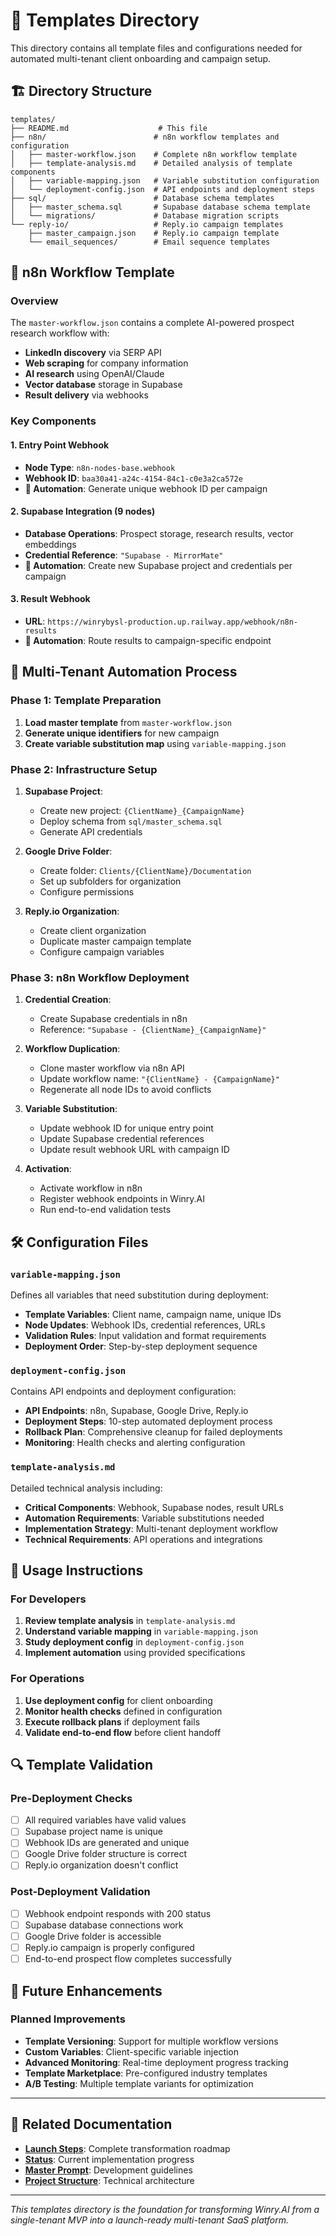 # 📁 Templates Directory

This directory contains all template files and configurations needed for automated multi-tenant client onboarding and campaign setup.

## 🏗️ Directory Structure

```
templates/
├── README.md                    # This file
├── n8n/                        # n8n workflow templates and configuration
│   ├── master-workflow.json    # Complete n8n workflow template
│   ├── template-analysis.md    # Detailed analysis of template components
│   ├── variable-mapping.json   # Variable substitution configuration
│   └── deployment-config.json  # API endpoints and deployment steps
├── sql/                        # Database schema templates
│   ├── master_schema.sql       # Supabase database schema template
│   └── migrations/             # Database migration scripts
└── reply-io/                   # Reply.io campaign templates
    ├── master_campaign.json    # Reply.io campaign template
    └── email_sequences/        # Email sequence templates
```

## 🚀 n8n Workflow Template

### Overview
The `master-workflow.json` contains a complete AI-powered prospect research workflow with:
- **LinkedIn discovery** via SERP API
- **Web scraping** for company information  
- **AI research** using OpenAI/Claude
- **Vector database** storage in Supabase
- **Result delivery** via webhooks

### Key Components

#### 1. **Entry Point Webhook**
- **Node Type**: `n8n-nodes-base.webhook`
- **Webhook ID**: `baa30a41-a24c-4154-84c1-c0e3a2ca572e`
- **🎯 Automation**: Generate unique webhook ID per campaign

#### 2. **Supabase Integration** (9 nodes)
- **Database Operations**: Prospect storage, research results, vector embeddings
- **Credential Reference**: `"Supabase - MirrorMate"`
- **🎯 Automation**: Create new Supabase project and credentials per campaign

#### 3. **Result Webhook**
- **URL**: `https://winrybysl-production.up.railway.app/webhook/n8n-results`
- **🎯 Automation**: Route results to campaign-specific endpoint

## 🔄 Multi-Tenant Automation Process

### Phase 1: Template Preparation
1. **Load master template** from `master-workflow.json`
2. **Generate unique identifiers** for new campaign
3. **Create variable substitution map** using `variable-mapping.json`

### Phase 2: Infrastructure Setup
1. **Supabase Project**:
   - Create new project: `{ClientName}_{CampaignName}`
   - Deploy schema from `sql/master_schema.sql`
   - Generate API credentials

2. **Google Drive Folder**:
   - Create folder: `Clients/{ClientName}/Documentation`
   - Set up subfolders for organization
   - Configure permissions

3. **Reply.io Organization**:
   - Create client organization
   - Duplicate master campaign template
   - Configure campaign variables

### Phase 3: n8n Workflow Deployment
1. **Credential Creation**:
   - Create Supabase credentials in n8n
   - Reference: `"Supabase - {ClientName}_{CampaignName}"`

2. **Workflow Duplication**:
   - Clone master workflow via n8n API
   - Update workflow name: `"{ClientName} - {CampaignName}"`
   - Regenerate all node IDs to avoid conflicts

3. **Variable Substitution**:
   - Update webhook ID for unique entry point
   - Update Supabase credential references
   - Update result webhook URL with campaign ID

4. **Activation**:
   - Activate workflow in n8n
   - Register webhook endpoints in Winry.AI
   - Run end-to-end validation tests

## 🛠️ Configuration Files

### `variable-mapping.json`
Defines all variables that need substitution during deployment:
- **Template Variables**: Client name, campaign name, unique IDs
- **Node Updates**: Webhook IDs, credential references, URLs
- **Validation Rules**: Input validation and format requirements
- **Deployment Order**: Step-by-step deployment sequence

### `deployment-config.json`
Contains API endpoints and deployment configuration:
- **API Endpoints**: n8n, Supabase, Google Drive, Reply.io
- **Deployment Steps**: 10-step automated deployment process
- **Rollback Plan**: Comprehensive cleanup for failed deployments
- **Monitoring**: Health checks and alerting configuration

### `template-analysis.md`
Detailed technical analysis including:
- **Critical Components**: Webhook, Supabase nodes, result URLs
- **Automation Requirements**: Variable substitutions needed
- **Implementation Strategy**: Multi-tenant deployment workflow
- **Technical Requirements**: API operations and integrations

## 🚦 Usage Instructions

### For Developers
1. **Review template analysis** in `template-analysis.md`
2. **Understand variable mapping** in `variable-mapping.json`
3. **Study deployment config** in `deployment-config.json`
4. **Implement automation** using provided specifications

### For Operations
1. **Use deployment config** for client onboarding
2. **Monitor health checks** defined in configuration
3. **Execute rollback plans** if deployment fails
4. **Validate end-to-end flow** before client handoff

## 🔍 Template Validation

### Pre-Deployment Checks
- [ ] All required variables have valid values
- [ ] Supabase project name is unique
- [ ] Webhook IDs are generated and unique
- [ ] Google Drive folder structure is correct
- [ ] Reply.io organization doesn't conflict

### Post-Deployment Validation
- [ ] Webhook endpoint responds with 200 status
- [ ] Supabase database connections work
- [ ] Google Drive folder is accessible
- [ ] Reply.io campaign is properly configured
- [ ] End-to-end prospect flow completes successfully

## 🎯 Future Enhancements

### Planned Improvements
- **Template Versioning**: Support for multiple workflow versions
- **Custom Variables**: Client-specific variable injection
- **Advanced Monitoring**: Real-time deployment progress tracking
- **Template Marketplace**: Pre-configured industry templates
- **A/B Testing**: Multiple template variants for optimization

---

## 🔗 Related Documentation

- **[Launch Steps](../launchsteps.md)**: Complete transformation roadmap
- **[Status](../STATUS.md)**: Current implementation progress  
- **[Master Prompt](../MASTER_PROMPT.md)**: Development guidelines
- **[Project Structure](../PROJECT_STRUCTURE_ANALYSIS.md)**: Technical architecture

---

*This templates directory is the foundation for transforming Winry.AI from a single-tenant MVP into a launch-ready multi-tenant SaaS platform.* 
